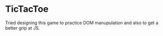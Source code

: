 # TicTacToe

Tried designing this game to practice DOM manupulation and also to get a better grip at JS.
